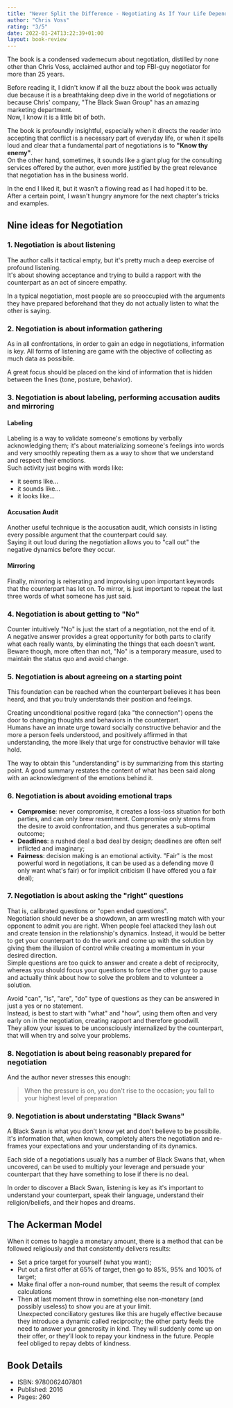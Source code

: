 ```yaml
---
title: "Never Split the Difference - Negotiating As If Your Life Depended On It"
author: "Chris Voss"
rating: "3/5"
date: 2022-01-24T13:22:39+01:00
layout: book-review
---
```


The book is a condensed vademecum about negotiation, distilled by none other
than Chris Voss, acclaimed author and top FBI-guy negotiator for more than
25 years.

Before reading it, I didn't know if all the buzz about the book was actually
due because it is a breathtaking deep dive in the world of negotiations
or because Chris' company, "The Black Swan Group" has an amazing marketing
department.  
Now, I know it is a little bit of both.

The book is profoundly insightful, especially when it directs the reader into
accepting that conflict is a necessary part of everyday life, or when it spells
loud and clear that a fundamental part of negotiations is to **"Know thy
enemy"**.  
On the other hand, sometimes, it sounds like a giant plug for the consulting
services offered by the author, even more justified by the great relevance that
negotiation has in the business world.

In the end I liked it, but it wasn't a flowing read as I had hoped it to be.  
After a certain point, I wasn't hungry anymore for the next chapter's
tricks and examples.

## Nine ideas for Negotiation

### 1. Negotiation is about listening

The author calls it tactical empty, but it's pretty much a deep exercise of
profound listening.  
It's about showing acceptance and trying to build a rapport with the
counterpart as an act of sincere empathy.

In a typical negotiation, most people are so preoccupied with the arguments
they have prepared beforehand that they do not actually listen to what the other
is saying.

### 2. Negotiation is about information gathering 

As in all confrontations, in order to gain an edge in negotiations, information
is key. All forms of listening are game with the objective of collecting as much
data as possibile. 

A great focus should be placed on the kind of information that is hidden between
the lines (tone, posture, behavior).

### 3. Negotiation is about labeling, performing accusation audits and mirroring

#### Labeling

Labeling is a way to validate someone's emotions by verbally acknowledging them;
it's about materializing someone's feelings into words and very smoothly
repeating them as a way to show that we understand and respect their emotions.  
Such activity just begins with words like:
- it seems like... 
- it sounds like... 
- it looks like...

#### Accusation Audit

Another useful technique is the accusation audit, which consists in listing
every possible argument that the counterpart could say.  
Saying it out loud during the negotiation allows you to "call out" the negative
dynamics before they occur.

#### Mirroring

Finally, mirroring is reiterating and improvising upon important keywords that
the counterpart has let on. To mirror, is just important to repeat the last
three words of what someone has just said.

### 4. Negotiation is about getting to "No"

Counter intuitively "No" is just the start of a negotiation, not the end of
it.  
A negative answer provides a great opportunity for both parts to clarify
what each really wants, by eliminating the things that each doesn't want.  
Beware though, more often than not, "No" is a temporary measure, used to
maintain the status quo and avoid change.

### 5. Negotiation is about agreeing on a starting point

This foundation can be reached when the counterpart believes it has been heard,
and that you truly understands their position and feelings.  

Creating unconditional positive regard (aka "the connection") opens the door to
changing thoughts and behaviors in the counterpart.  
Humans have an innate urge toward socially constructive behavior and the more a
person feels understood, and positively affirmed in that understanding, the more
likely that urge for constructive behavior will take hold.

The way to obtain this "understanding" is by summarizing from this starting
point. A good summary restates the content of what has been said along with an
acknowledgment of the emotions behind it.

### 6. Negotiation is about avoiding emotional traps

- **Compromise**: never compromise, it creates a loss-loss situation for both
    parties, and can only brew resentment. Compromise only stems from the desire to avoid confrontation, and thus generates a sub-optimal outcome;
- **Deadlines**: a rushed deal a bad deal by design; deadlines are often self
    inflicted and imaginary;
- **Fairness**: decision making is an emotional activity. "Fair" is the most
    powerful word in negotiations, it can be used as a defending move (I only
    want what's fair) or for implicit criticism (I have offered you a fair
    deal);

### 7. Negotiation is about asking the "right" questions

That is, calibrated questions or "open ended questions".  
Negotiation should never be a showdown, an arm wrestling match with your
opponent to admit you are right. When people feel attacked they lash out and
create tension in the relationship's dynamics. Instead, it would be better to
get your counterpart to do the work and come up with the solution by giving them
the illusion of control while creating a momentum in your desired direction.  
Simple questions are too quick to answer and create a debt of reciprocity,
whereas you should focus your questions to force the other guy to pause and
actually think about how to solve the problem and to volunteer a solution.

Avoid "can", "is", "are", "do" type of questions as they can be answered in just
a yes or no statement.  
Instead, is best to start with "what" and "how", using them often and very early
on in the negotiation, creating rapport and therefore goodwill.  
They allow your issues to be unconsciously internalized by the counterpart, that
will when try and solve your problems.

### 8. Negotiation is about being reasonably prepared for negotiation

And the author never stresses this enough:

> When the pressure is on, you don't rise to the occasion; you fall to your highest
> level of preparation

### 9. Negotiation is about understating "Black Swans"

A Black Swan is what you don't know yet and don't believe to be possibile.
It's information that, when known, completely alters the negotiation and
re-frames your expectations and your understanding of its dynamics.

Each side of a negotiations usually has a number of Black Swans that, when
uncovered, can be used to multiply your leverage and persuade your counterpart that
they have something to lose if there is no deal.

In order to discover a Black Swan, listening is key as it's important to
understand your counterpart, speak their language, understand their
religion/beliefs, and their hopes and dreams.

## The Ackerman Model

When it comes to haggle a monetary amount, there is a method that can be followed
religiously and that consistently delivers results:

- Set a price target for yourself (what you want);
- Put out a first offer at 65% of target, then go to 85%, 95% and 100% of target;
- Make final offer a non-round number, that seems the result of complex
    calculations
- Then at last moment throw in something else non-monetary (and possibly useless)
    to show you are at your limit.  
    Unexpected conciliatory gestures like this are hugely effective because they
    introduce a dynamic called reciprocity; the other party feels the need to
    answer your generosity in kind. They will suddenly come up on their offer,
    or they’ll look to repay your kindness in the future. People feel obliged to
    repay debts of kindness.

## Book Details

- ISBN: 9780062407801
- Published: 2016
- Pages: 260
